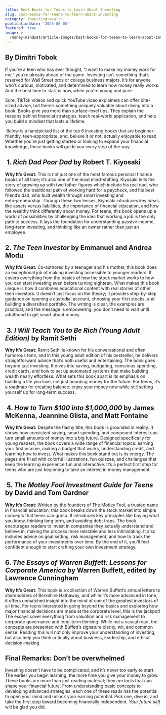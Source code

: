 ```yaml
---
title: Best Books for Teens to Learn About Investing
slug: best-books-for-teens-to-learn-about-investing
category: investing-wealth
publicationDate: '2025-06-05'
featured: true
image: >-
  /money-mindset/article-images/best-books-for-teens-to-learn-about-investing.webp
---
```


## By Dimitri Tobok

If you’re a teen who has ever thought, “I want to make my money work for me,” you’re already ahead of the game. Investing isn’t something that’s reserved for Wall Street pros or college business majors. It’s for anyone who’s curious, motivated, and determined to learn how money really works. And the best time to start is now, when you're young and pure.  

Sure, TikTok videos and quick YouTube video explainers can offer bite-sized advice, but there’s something uniquely valuable about diving into a book. Books give you more than surface-level tips. They explain the reasons behind financial strategies, teach real-world application, and help you build a mindset that lasts a lifetime.

 Below is a handpicked list of the top 6 investing books that are beginner-friendly, teen-appropriate, and, believe it or not, actually enjoyable to read. Whether you're just getting started or looking to expand your financial knowledge, these books will guide you every step of the way.


##  **1. _Rich Dad Poor Dad_ by Robert T. Kiyosaki**

**Why It’s Great:** This is not just one of the most famous personal finance books of all time; it’s also one of the most mind-shifting. Kiyosaki tells the story of growing up with two father figures which include his real dad, who followed the traditional path of working hard for a paycheck, and his best friend’s dad, who built wealth through smart investing and entrepreneurship. Through these two lenses, Kiyosaki introduces key ideas like assets versus liabilities, the importance of financial education, and how the wealthy think differently about money. For teens, this book opens up a world of possibilities by challenging the idea that working a job is the only path to success. It lays the foundation for understanding passive income, long-term investing, and thinking like an owner rather than just an employee.

## **2. _The Teen Investor_ by Emmanuel and Andrea Modu**

**Why It’s Great:** Co-authored by a teenager and his mother, this book does an exceptional job of making investing accessible to younger readers. It covers everything from the basics of how the stock market works to how you can start investing even before turning eighteen. What makes this book unique is how it combines educational content with real stories of other teen investors. It doesn’t just focus on the theory; it provides step-by-step guidance on opening a custodial account, choosing your first stocks, and building a diversified portfolio. The writing is clear, the examples are practical, and the message is empowering: you don’t need to wait until adulthood to get smart about money.


##  **3. _I Will Teach You to Be Rich (Young Adult Edition)_ by Ramit Sethi**

**Why It’s Great:** Ramit Sethi is known for his conversational and often humorous tone, and in this young adult edition of his bestseller, he delivers straightforward advice that’s both useful and entertaining. The book goes beyond just investing. It dives into saving, budgeting, conscious spending, credit cards, and how to set up automated systems that make building wealth nearly effortless. What sets this book apart is its emphasis on building a life you love, not just hoarding money for the future. For teens, it’s a roadmap for creating balance: enjoy your money now while still setting yourself up for long-term success.


##  **4. _How to Turn $100 into $1,000,000_ by James McKenna, Jeannine Glista, and Matt Fontaine**

**Why It’s Great:** Despite the flashy title, this book is grounded in reality. It shows how consistent saving, smart spending, and compound interest can turn small amounts of money into a big future. Designed specifically for young readers, the book covers a wide range of financial topics: earning your first income, making a budget that works, understanding credit, and learning how to invest. What makes this book stand out is its energy. The pages are filled with colorful illustrations, fun quizzes, and challenges that keep the learning experience fun and interactive. It’s a perfect first step for teens who are just beginning to take an interest in money management.


##  **5. _The Motley Fool Investment Guide for Teens_ by David and Tom Gardner**

**Why It’s Great:** Written by the founders of The Motley Fool, a trusted name in financial education, this book breaks down the stock market into simple concepts that teens can grasp. It introduces key principles like buying what you know, thinking long term, and avoiding debt traps. The book encourages readers to invest in companies they actually understand and believe in, making the process more relatable and less intimidating. It also includes advice on goal setting, risk management, and how to track the performance of your investments over time. By the end of it, you’ll feel confident enough to start crafting your own investment strategy.


## **6. _The Essays of Warren Buffett: Lessons for Corporate America_ by Warren Buffett, edited by Lawrence Cunningham**

 **Why It’s Great:** This book is a collection of Warren Buffett’s annual letters to shareholders of Berkshire Hathaway, and while it’s more advanced in tone, it offers unmatched insight into the mind of one of the greatest investors of all time. For teens interested in going beyond the basics and exploring how major financial decisions are made at the corporate level, this is the jackpot! The essays cover everything from valuation and risk management to corporate governance and long-term thinking. While not a casual read, the concepts are presented with Buffett’s signature clarity, wit, and common sense. Reading this will not only improve your understanding of investing, but also help you think critically about business, leadership, and ethical decision-making.

## **Final Remarks: Don’t be overwhelmed** 

Investing doesn’t have to be complicated, and it’s never too early to start. The earlier you begin learning, the more time you give your money to grow. These books are more than just reading material; they are tools that can shape your financial future. From understanding basic concepts to developing advanced strategies, each one of these reads has the potential to open your mind and unlock your earning potential. Pick one, dive in, and take the first step toward becoming financially independent. _Your future self_ will be glad you did.
